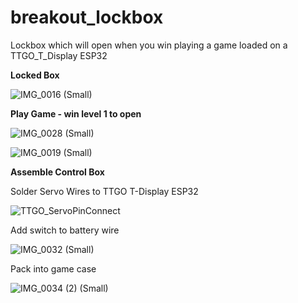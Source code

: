 # breakout_lockbox
Lockbox which will open when you win playing a game loaded on a TTGO_T_Display ESP32

**Locked Box**

![IMG_0016 (Small)](https://user-images.githubusercontent.com/31633408/148635948-b66b3348-81f6-4862-84bb-fde67f2ce687.JPG)

**Play Game - win level 1 to open**

![IMG_0028 (Small)](https://user-images.githubusercontent.com/31633408/148669408-a870b73a-71be-4c1f-893e-e46b4ec74aa1.JPG)

![IMG_0019 (Small)](https://user-images.githubusercontent.com/31633408/148636064-fe041924-e615-4ed7-a16b-cbffececc52a.JPG)

**Assemble Control Box**

Solder Servo Wires to TTGO T-Display ESP32

![TTGO_ServoPinConnect](https://user-images.githubusercontent.com/31633408/148669277-134af3f2-11be-4213-8575-100b4dfcf5f7.jpg)

Add switch to battery wire

![IMG_0032 (Small)](https://user-images.githubusercontent.com/31633408/148670230-7b1e0a82-2239-4194-abd9-619c5afd190e.JPG)

Pack into game case

![IMG_0034 (2) (Small)](https://user-images.githubusercontent.com/31633408/148670354-b5c4759e-69de-4962-90b6-6cd70ce64744.JPG)




